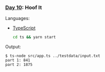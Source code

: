 ### [Day 10](https://adventofcode.com/2024/day/8): Hoof It

Languages: 
-  [TypeScript](https://www.typescriptlang.org/)
    ```bash
    cd ts && yarn start
    ```
   
Output:
```
$ ts-node src/app.ts ../testdata/input.txt
part 1: 841
part 2: 1875
```

